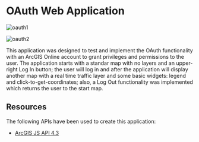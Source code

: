 # OAuth Web Application

![oauth1](https://user-images.githubusercontent.com/18401030/31174643-f845ba88-a914-11e7-8701-c72e47a2c352.png)

![oauth2](https://user-images.githubusercontent.com/18401030/31174654-01bb3b6a-a915-11e7-9d9c-e333a86545bd.png)

This application was designed to test and implement the OAuth functionality with an ArcGIS Online account to grant privileges and permissions to the user.
The application starts with a standar map with no layers and an upper-right Log In button; the user will log in and after the application will display another map with a real time traffic layer and some basic widgets: legend and click-to-get-coordinates; also, a Log Out functionality was implemented which returns the user to the start map.


## Resources

The following APIs have been used to create this application:
* <a target="blank" href="https://developers.arcgis.com/javascript/">ArcGIS JS API 4.3</a>
